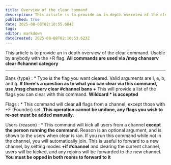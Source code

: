 ```yaml
---
title: Overview of the clear command
description: This article is to provide an in depth overview of the clear command. Usable by anybody with the +R flag. All commands are used via /msg chanserv clear...
published: true
date: 2025-08-08T02:10:55.604Z
tags: 
editor: markdown
dateCreated: 2025-08-08T02:10:53.623Z
---
```


This article is to provide an in depth overview of the clear command. Usable by anybody with the +R flag. **All commands are used via /msg chanserv clear #channel category**

---

Bans {type}
: * Type is the flag you want cleared. Valid arguments are I, e, b, and q. **If there's a question as to what you can clear via this command, use /msg chanserv clear #channel bans +** This will provide a list of the flags you can clear with this command. **Wildcard * is accepted**

Flags
: * This command will clear **all** flags from a channel, except those with +F (Founder) set. **This operation cannot be undone, any flags you wish to re-set must be added manually.**

Users {reason}
: * This command will kick all users from a channel **except the person running the command.** Reason is an optional argument, and is shown to the users when clear is ran. If you run this command while not in the channel, you will automatically join. This is useful to forward to a new channel, by setting modes **+if #channel** and clearing the current channel, users will be kicked, and any rejoins will be forwarded to the new channel. **You must be opped in both rooms to forward to it**